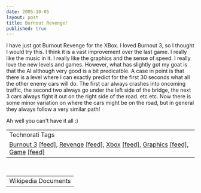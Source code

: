 ```yaml
---
date: 2005-10-05
layout: post
title: Burnout Revenge!
published: true
---
```

I have just got Burnout Revenge for the XBox.  I loved Burnout 3, so I thought I would try this.  I think it is a vast improvement over the last game.  I really like the music in it.  I really like the graphics and the sense of speed.  I really love the new levels and games.  However, what has slightly got my goat is that the AI although very good is a bit predicatble.  A case in point is that there is a level where I can exactly predict for the first 30 seconds what all the other enemy cars will do.  The first car always crashes into oncoming traffic, the second two always go under the left side of the bridge, the next 3 cars always fight it out on the right side of the road. etc etc.  Now there is some minor variation on where the cars might be on the road, but in general they always follow a very similar path!<p />Ah well you can't have it all :)<p /><table class="TechnoratiHead TagHeader">
<tr><td>Technorati Tags</td></tr>
<tr class="Technorati"><td>
<a href="http://www.technorati.com/tag/Burnout%203" class="Tag" rel="tag">Burnout 3</a> <a href="http://feeds.technorati.com/feed/posts/tag/Burnout%203" class="Tag">[feed]</a>, <a href="http://www.technorati.com/tag/Revenge" class="Tag" rel="tag">Revenge</a> <a href="http://feeds.technorati.com/feed/posts/tag/Revenge" class="Tag">[feed]</a>, <a href="http://www.technorati.com/tag/Xbox" class="Tag" rel="tag">Xbox</a> <a href="http://feeds.technorati.com/feed/posts/tag/Xbox" class="Tag">[feed]</a>, <a href="http://www.technorati.com/tag/Graphics" class="Tag" rel="tag">Graphics</a> <a href="http://feeds.technorati.com/feed/posts/tag/Graphics" class="Tag">[feed]</a>, <a href="http://www.technorati.com/tag/Game" class="Tag" rel="tag">Game</a> <a href="http://feeds.technorati.com/feed/posts/tag/Game" class="Tag">[feed]</a>
</td></tr>
</table><br /><table class="TechnoratiHead TagHeader">
<tr><td>Wikipedia Documents</td></tr>
<tr class="Technorati"></tr>
</table><div class="blogger-post-footer"><img class="posterous_download_image" src="https://blogger.googleusercontent.com/tracker/8109338-112854647680434162?l=www.kinlan.co.uk%2Findex.html" height="1" alt="" width="1" /></div>

